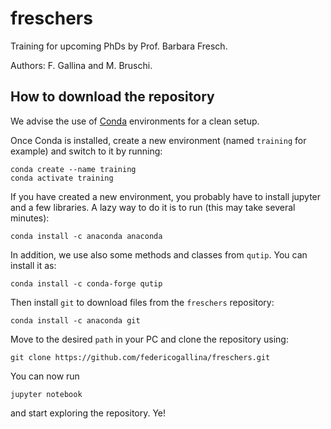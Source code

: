 # freschers
Training for upcoming PhDs by Prof. Barbara Fresch.

Authors: F. Gallina and M. Bruschi.

## How to download the repository
We advise the use of [Conda](https://www.anaconda.com/products/individual) environments for a clean setup.

Once Conda is installed, create a new environment (named `training` for example) and switch to it by running:
```
conda create --name training
conda activate training
```

If you have created a new environment, you probably have to install jupyter and a few libraries.
A lazy way to do it is to run (this may take several minutes):
```
conda install -c anaconda anaconda
```

In addition, we use also some methods and classes from `qutip`.
You can install it as:
```
conda install -c conda-forge qutip
```

Then install `git` to download files from the `freschers` repository:
```
conda install -c anaconda git
```

Move to the desired `path` in your PC and clone the repository using:
```
git clone https://github.com/federicogallina/freschers.git
```

You can now run
```
jupyter notebook
```
and start exploring the repository. Ye!